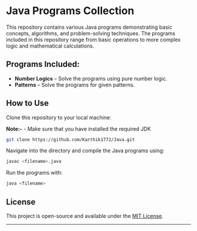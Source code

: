 # Java Programs Collection

This repository contains various Java programs demonstrating basic concepts, algorithms, and problem-solving techniques. The programs included in this repository range from basic operations to more complex logic and mathematical calculations.

## Programs Included:
- **Number Logics** – Solve the programs using pure number logic.
- **Patterns** – Solve the programs for given patterns.

## How to Use
Clone this repository to your local machine:

**Note:-** - Make sure that you have installed the required JDK

```bash
git clone https://github.com/Karthik1772/Java.git
```

Navigate into the directory and compile the Java programs using:

```bash
javac <filename>.java
```

Run the programs with:

```bash
java <filename>
```

## License
This project is open-source and available under the [MIT License](LICENSE).

---
